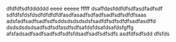 dfdfdfsdfdddddd
eeee
eeeee
fffff
dsaffdasfddfdfsdfasdfadfsdf
sdfdfsfdsfdsdfdfdfdfdfasdfasadfsdfadfsadfsdfsdfdfsaas
adsfadfsadfsadfsdfsddsdsdsdsdsfsadfdfsdfsdfdfsadfasdffd
dsdsdsdsdsadfsdfsdfasdfsdfsafdsfdsafdsafdsfgffg
afsfadsadfsadfsadfsdfsdfsfdsadfsadfsdfsdfs
asdfdfsdfsdd
dfsfds
